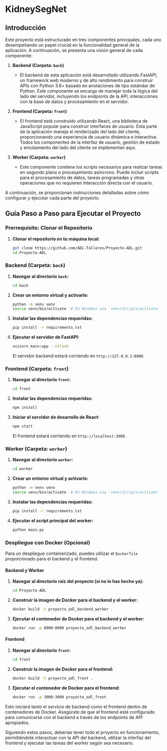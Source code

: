 # KidneySegNet

## Introducción

Este proyecto está estructurado en tres componentes principales, cada uno desempeñando un papel crucial en la funcionalidad general de la aplicación. A continuación, se presenta una visión general de cada componente:

1. **Backend (Carpeta: `back`)**
    - El backend de esta aplicación está desarrollado utilizando FastAPI, un framework web moderno y de alto rendimiento para construir APIs con Python 3.6+ basado en anotaciones de tipo estándar de Python. Este componente se encarga de manejar toda la lógica del lado del servidor, incluyendo los endpoints de la API, interacciones con la base de datos y procesamiento en el servidor.

2. **Frontend (Carpeta: `front`)**
    - El frontend está construido utilizando React, una biblioteca de JavaScript popular para construir interfaces de usuario. Esta parte de la aplicación maneja el renderizado del lado del cliente, proporcionando una experiencia de usuario dinámica e interactiva. Todos los componentes de la interfaz de usuario, gestión de estado y enrutamiento del lado del cliente se implementan aquí.

3. **Worker (Carpeta: `worker`)**
    - Este componente contiene los scripts necesarios para realizar tareas en segundo plano o procesamiento asíncrono. Puede incluir scripts para el procesamiento de datos, tareas programadas y otras operaciones que no requieren interacción directa con el usuario.

A continuación, se proporcionan instrucciones detalladas sobre cómo configurar y ejecutar cada parte del proyecto.

## Guía Paso a Paso para Ejecutar el Proyecto

### Prerrequisito: Clonar el Repositorio

1. **Clonar el repositorio en tu máquina local:**
   ```bash
   git clone https://github.com/ADL-Talleres/Proyecto-ADL.git
   cd Proyecto-ADL
   ```

### Backend (Carpeta: `back`)

1. **Navegar al directorio `back`:**
   ```bash
   cd back
   ```

2. **Crear un entorno virtual y activarlo:**
   ```bash
   python -m venv venv
   source venv/bin/activate  # En Windows usa `venv\Scripts\activate`
   ```

3. **Instalar las dependencias requeridas:**
   ```bash
   pip install -r requirements.txt
   ```

4. **Ejecutar el servidor de FastAPI:**
   ```bash
   uvicorn main:app --reload
   ```
   El servidor backend estará corriendo en `http://127.0.0.1:8000`.

### Frontend (Carpeta: `front`)

1. **Navegar al directorio `front`:**
   ```bash
   cd front
   ```

2. **Instalar las dependencias requeridas:**
   ```bash
   npm install
   ```

3. **Iniciar el servidor de desarrollo de React:**
   ```bash
   npm start
   ```
   El frontend estará corriendo en `http://localhost:3000`.

### Worker (Carpeta: `worker`)

1. **Navegar al directorio `worker`:**
   ```bash
   cd worker
   ```

2. **Crear un entorno virtual y activarlo:**
   ```bash
   python -m venv venv
   source venv/bin/activate  # En Windows usa `venv\Scripts\activate`
   ```

3. **Instalar las dependencias requeridas:**
   ```bash
   pip install -r requirements.txt
   ```

4. **Ejecutar el script principal del worker:**
   ```bash
   python main.py
   ```

### Despliegue con Docker (Opcional)

Para un despliegue containerizado, puedes utilizar el `Dockerfile` proporcionado para el backend y el frontend.

#### Backend y Worker

1. **Navegar al directorio raíz del proyecto (si no lo has hecho ya):**
   ```bash
   cd Proyecto-ADL
   ```

2. **Construir la imagen de Docker para el backend y el worker:**
   ```bash
   docker build -t proyecto_adl_backend_worker .
   ```

3. **Ejecutar el contenedor de Docker para el backend y el worker:**
   ```bash
   docker run -p 8000:8000 proyecto_adl_backend_worker
   ```

#### Frontend

1. **Navegar al directorio `front`:**
   ```bash
   cd front
   ```

2. **Construir la imagen de Docker para el frontend:**
   ```bash
   docker build -t proyecto_adl_front .
   ```

3. **Ejecutar el contenedor de Docker para el frontend:**
   ```bash
   docker run -p 3000:3000 proyecto_adl_front
   ```

Esto iniciará tanto el servicio de backend como el frontend dentro de contenedores de Docker. Asegúrate de que el frontend esté configurado para comunicarse con el backend a través de los endpoints de API apropiados.

Siguiendo estos pasos, deberías tener todo el proyecto en funcionamiento, permitiéndote interactuar con la API del backend, utilizar la interfaz del frontend y ejecutar las tareas del worker según sea necesario. 
